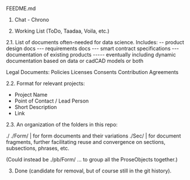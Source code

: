 FEEDME.md

1. Chat - Chrono



2. Working List (ToDo, Taadaa, Voila, etc.)

2.1. List of documents often-needed for data science.  Includes:
-- product design docs
--- requirements docs
--- smart contract specifications
--- documentation of existing products
----- eventually including dynamic documentation based on data or cadCAD models or both

Legal Documents:
Policies
Licenses
Consents
Contribution Agreements


2.2. Format for relevant projects:
- Project Name
- Point of Contact / Lead Person
- Short Description
- Link


2.3. An organization of the folders in this repo:

./
./Form/  | for form documents and their variations
./Sec/   | for document fragments, further facilitating reuse and convergence on sections, subsections, phrases, etc.

(Could instead be ./pb/Form/ ... to group all the ProseObjects together.)

3. Done (candidate for removal, but of course still in the git history).

